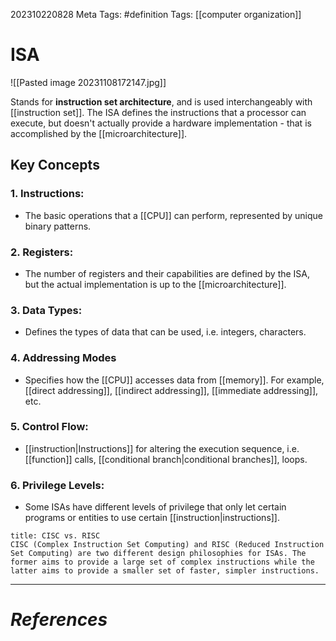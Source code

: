 202310220828
Meta Tags: #definition
Tags: [[computer organization]]

# ISA

![[Pasted image 20231108172147.jpg]]

Stands for **instruction set architecture**, and is used interchangeably with [[instruction set]]. The ISA defines the instructions that a processor can execute, but doesn't actually provide a hardware implementation - that is accomplished by the [[microarchitecture]]. 

## Key Concepts

### 1. Instructions:
- The basic operations that a [[CPU]] can perform, represented by unique binary patterns.
### 2. Registers:
- The number of registers and their capabilities are defined by the ISA, but the actual implementation is up to the [[microarchitecture]].
### 3. Data Types:
- Defines the types of data that can be used, i.e. integers, characters.
### 4. Addressing Modes
- Specifies how the [[CPU]] accesses data from [[memory]]. For example, [[direct addressing]], [[indirect addressing]], [[immediate addressing]], etc. 
### 5. Control Flow:
- [[instruction|Instructions]] for altering the execution sequence, i.e. [[function]] calls, [[conditional branch|conditional branches]], loops.
### 6. Privilege Levels:
- Some ISAs have different levels of privilege that only let certain programs or entities to use certain [[instruction|instructions]].

```ad-info
title: CISC vs. RISC
CISC (Complex Instruction Set Computing) and RISC (Reduced Instruction Set Computing) are two different design philosophies for ISAs. The former aims to provide a large set of complex instructions while the latter aims to provide a smaller set of faster, simpler instructions.

```



---
# *References*